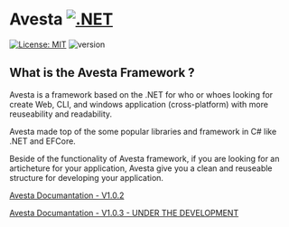 # Avesta  [![.NET](https://img.shields.io/badge/--512BD4?logo=.net&logoColor=ffffff)](https://dotnet.microsoft.com/)

[![License: MIT](https://img.shields.io/badge/License-MIT-yellow.svg)](https://opensource.org/licenses/MIT) ![version](https://img.shields.io/badge/version-1.0.325-blue)

## What is the Avesta Framework ?
Avesta is a framework based on the .NET for who or whoes looking for create Web, CLI, and windows application (cross-platform) with more reuseability and readability.

Avesta made top of the some popular libraries and framework in C# like .NET and EFCore.

Beside of the functionality of Avesta framework, if you are looking for an articheture for your application, Avesta give you a clean and reuseable structure for developing your application.


[Avesta Documantation - V1.0.2](./doc/V1.0.2/Installation.md)

[Avesta Documantation - V1.0.3 - UNDER THE DEVELOPMENT](./doc/)
 
